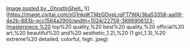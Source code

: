 [Image posted by \_GhostInShell\_](https://civitai.com/images/652645) ![](https://image.civitai.com/xG1nkqKTMzGDvpLrqFT7WA/3ba53358-aa09-4e2b-883b-ecc1564a2900/width=1024/22759-3696906123-(masterpiece,%20 top%20 quality,%20 best%20 quality,%20 official%20 art,%20 beautiful%20 and%20 aesthetic_1.2),%20 (1 girl_1.3),%20 extreme%20 detailed, colorful, high. jpeg)